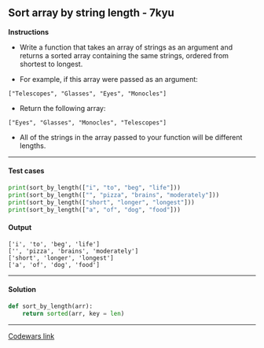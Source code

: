 ## Sort array by string length - 7kyu

**Instructions**

- Write a function that takes an array of strings as an argument and returns a sorted array containing the same strings, ordered from shortest to longest.

- For example, if this array were passed as an argument:

```
["Telescopes", "Glasses", "Eyes", "Monocles"]
```

- Return the following array:

```
["Eyes", "Glasses", "Monocles", "Telescopes"]
```

- All of the strings in the array passed to your function will be different lengths. 

---

#### Test cases

```python
print(sort_by_length(["i", "to", "beg", "life"]))
print(sort_by_length(["", "pizza", "brains", "moderately"]))
print(sort_by_length(["short", "longer", "longest"]))
print(sort_by_length(["a", "of", "dog", "food"]))
```

#### Output 
```
['i', 'to', 'beg', 'life']
['', 'pizza', 'brains', 'moderately']
['short', 'longer', 'longest']
['a', 'of', 'dog', 'food']
```

---

#### Solution

```python
def sort_by_length(arr):
    return sorted(arr, key = len)
```

---

[Codewars link](https://www.codewars.com/kata/57ea5b0b75ae11d1e800006c)
